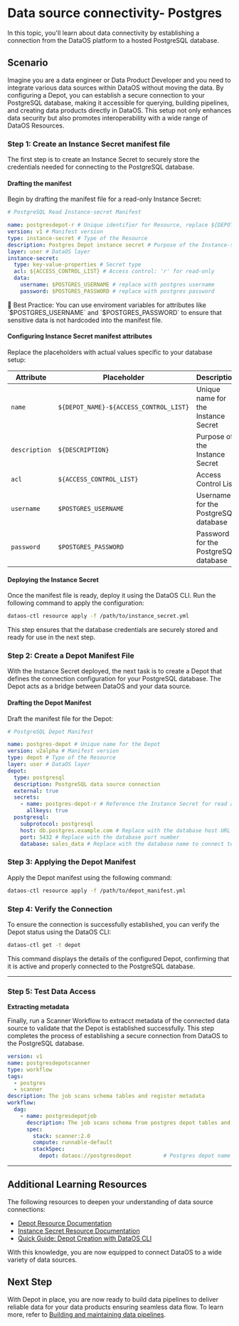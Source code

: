 # Data source connectivity- Postgres

In this topic, you'll learn about data connectivity by establishing a connection from the DataOS platform to a hosted PostgreSQL database.

## Scenario

Imagine you are a data engineer or Data Product Developer and you need to integrate various data sources within DataOS without moving the data. By configuring a Depot, you can establish a secure connection to your PostgreSQL database, making it accessible for querying, building pipelines, and creating data products directly in DataOS. This setup not only enhances data security but also promotes interoperability with a wide range of DataOS Resources.

### **Step 1: Create an Instance Secret manifest file**

The first step is to create an Instance Secret to securely store the credentials needed for connecting to the PostgreSQL database.

#### **Drafting the manifest**

Begin by drafting the manifest file for a read-only Instance Secret:

```yaml
# PostgreSQL Read Instance-secret Manifest

name: postgresdepot-r # Unique identifier for Resource, replace ${DEPOT_NAME} with depot name
version: v1 # Manifest version
type: instance-secret # Type of the Resource
description: Postgres Depot instance secret # Purpose of the Instance-secret
layer: user # DataOS layer
instance-secret:
  type: key-value-properties # Secret type
  acl: ${ACCESS_CONTROL_LIST} # Access control: 'r' for read-only
  data:
    username: $POSTGRES_USERNAME # replace with postgres username
    password: $POSTGRES_PASSWORD # replace with postgres password
```

<aside class="callout">
📖 Best Practice: You can use enviroment variables for attributes like `$POSTGRES_USERNAME` and `$POSTGRES_PASSWORD` to ensure that sensitive data is not hardcoded into the manifest file.

</aside>

#### **Configuring Instance Secret manifest attributes**

Replace the placeholders with actual values specific to your database setup:

| **Attribute** | **Placeholder** | **Description** | **Example Value** |
| --- | --- | --- | --- |
| `name` | `${DEPOT_NAME}-${ACCESS_CONTROL_LIST}` | Unique name for the Instance Secret | `postgresdepot-r` |
| `description` | `${DESCRIPTION}` | Purpose of the Instance Secret | "Postgres read secret" |
| `acl` | `${ACCESS_CONTROL_LIST}` | Access Control List | `r` (for read access) |
| `username` | `$POSTGRES_USERNAME` | Username for the PostgreSQL database | `max_postgres_user` |
| `password` | `$POSTGRES_PASSWORD` | Password for the PostgreSQL database | `securepassword123` |


#### **Deploying the Instance Secret**

Once the manifest file is ready, deploy it using the DataOS CLI. Run the following command to apply the configuration:

```bash
dataos-ctl resource apply -f /path/to/instance_secret.yml
```

This step ensures that the database credentials are securely stored and ready for use in the next step.


### **Step 2: Create a Depot Manifest File**

With the Instance Secret deployed, the next task is to create a Depot that defines the connection configuration for your PostgreSQL database. The Depot acts as a bridge between DataOS and your data source.

#### **Drafting the Depot Manifest**

Draft the manifest file for the Depot:

```yaml
# PostgreSQL Depot Manifest

name: postgres-depot # Unique name for the Depot
version: v2alpha # Manifest version
type: depot # Type of the Resource
layer: user # DataOS layer
depot:
  type: postgresql
  description: PostgreSQL data source connection
  external: true
  secrets:
    - name: postgres-depot-r # Reference the Instance Secret for read access
      allkeys: true
  postgresql:
    subprotocol: postgresql
    host: db.postgres.example.com # Replace with the database host URL
    port: 5432 # Replace with the database port number
    database: sales_data # Replace with the database name to connect to
```

### **Step 3: Applying the Depot Manifest**

Apply the Depot manifest using the following command:

```bash
dataos-ctl resource apply -f /path/to/depot_manifest.yml
```

### **Step 4: Verify the Connection**

To ensure the connection is successfully established, you can verify the Depot status using the DataOS CLI:

```bash
dataos-ctl get -t depot
```

This command displays the details of the configured Depot, confirming that it is active and properly connected to the PostgreSQL database.

---

### **Step 5: Test Data Access**

**Extracting metadata**

Finally, run a Scanner Workflow to extracct metadata of the connected data source to validate that the Depot is established successfully. This step completes the process of establishing a secure connection from DataOS to the PostgreSQL database.

```yaml
version: v1
name: postgresdepotscanner
type: workflow
tags:
  - postgres
  - scanner
description: The job scans schema tables and register metadata
workflow:
  dag:
    - name: postgresdepotjob
      description: The job scans schema from postgres depot tables and register metadata to metis
      spec:
        stack: scanner:2.0
        compute: runnable-default
        stackSpec:
          depot: dataos://postgresdepot          # Postgres depot name
```

---

## Additional Learning Resources

The following resources to deepen your understanding of data source connections:

- [Depot Resource Documentation](https://dataos.info/resources/depot/)
- [Instance Secret Resource Documentation](https://dataos.info/resources/instance_secret)
- [Quick Guide: Depot Creation with DataOS CLI](/quick_guides/depot_creation_cli/)

With this knowledge, you are now equipped to connect DataOS to a wide variety of data sources.

## Next Step

With Depot in place, you are now ready to build data pipelines to deliver reliable data for your data products ensuring seamless data flow.
To learn more, refer to [Building and maintaining data pipelines](/learn/dp_developer_learn_track/build_pipeline/).